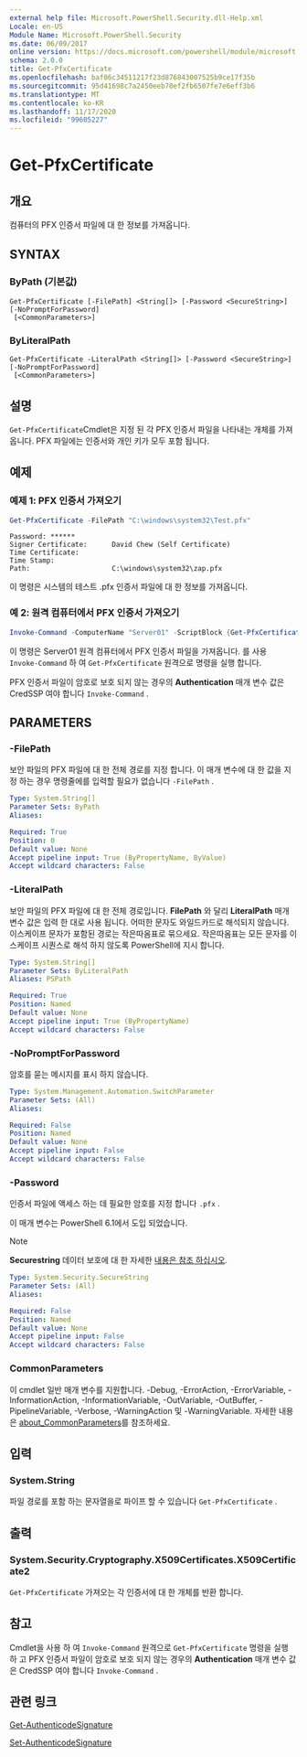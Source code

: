 ```yaml
---
external help file: Microsoft.PowerShell.Security.dll-Help.xml
Locale: en-US
Module Name: Microsoft.PowerShell.Security
ms.date: 06/09/2017
online version: https://docs.microsoft.com/powershell/module/microsoft.powershell.security/get-pfxcertificate?view=powershell-7.2&WT.mc_id=ps-gethelp
schema: 2.0.0
title: Get-PfxCertificate
ms.openlocfilehash: baf06c34511217f23d876843007525b9ce17f35b
ms.sourcegitcommit: 95d41698c7a2450eeb70ef2fb6507fe7e6eff3b6
ms.translationtype: MT
ms.contentlocale: ko-KR
ms.lasthandoff: 11/17/2020
ms.locfileid: "99605227"
---
```

# Get-PfxCertificate

## 개요
컴퓨터의 PFX 인증서 파일에 대 한 정보를 가져옵니다.

## SYNTAX

### ByPath (기본값)

```
Get-PfxCertificate [-FilePath] <String[]> [-Password <SecureString>] [-NoPromptForPassword]
 [<CommonParameters>]
```

### ByLiteralPath

```
Get-PfxCertificate -LiteralPath <String[]> [-Password <SecureString>] [-NoPromptForPassword]
 [<CommonParameters>]
```

## 설명

`Get-PfxCertificate`Cmdlet은 지정 된 각 PFX 인증서 파일을 나타내는 개체를 가져옵니다.
PFX 파일에는 인증서와 개인 키가 모두 포함 됩니다.

## 예제

### 예제 1: PFX 인증서 가져오기

```powershell
Get-PfxCertificate -FilePath "C:\windows\system32\Test.pfx"
```

```output
Password: ******
Signer Certificate:      David Chew (Self Certificate)
Time Certificate:
Time Stamp:
Path:                    C:\windows\system32\zap.pfx
```

이 명령은 시스템의 테스트 .pfx 인증서 파일에 대 한 정보를 가져옵니다.

### 예 2: 원격 컴퓨터에서 PFX 인증서 가져오기

```powershell
Invoke-Command -ComputerName "Server01" -ScriptBlock {Get-PfxCertificate -FilePath "C:\Text\TestNoPassword.pfx"} -Authentication CredSSP
```

이 명령은 Server01 원격 컴퓨터에서 PFX 인증서 파일을 가져옵니다. 를 사용 `Invoke-Command` 하 여 `Get-PfxCertificate` 원격으로 명령을 실행 합니다.

PFX 인증서 파일이 암호로 보호 되지 않는 경우의 **Authentication** 매개 변수 값은 CredSSP 여야 합니다 `Invoke-Command` .

## PARAMETERS

### -FilePath

보안 파일의 PFX 파일에 대 한 전체 경로를 지정 합니다. 이 매개 변수에 대 한 값을 지정 하는 경우 명령줄에를 입력할 필요가 없습니다 `-FilePath` .

```yaml
Type: System.String[]
Parameter Sets: ByPath
Aliases:

Required: True
Position: 0
Default value: None
Accept pipeline input: True (ByPropertyName, ByValue)
Accept wildcard characters: False
```

### -LiteralPath

보안 파일의 PFX 파일에 대 한 전체 경로입니다. **FilePath** 와 달리 **LiteralPath** 매개 변수 값은 입력 한 대로 사용 됩니다. 어떠한 문자도 와일드카드로 해석되지 않습니다. 이스케이프 문자가 포함된 경로는 작은따옴표로 묶으세요. 작은따옴표는 모든 문자를 이스케이프 시퀀스로 해석 하지 않도록 PowerShell에 지시 합니다.

```yaml
Type: System.String[]
Parameter Sets: ByLiteralPath
Aliases: PSPath

Required: True
Position: Named
Default value: None
Accept pipeline input: True (ByPropertyName)
Accept wildcard characters: False
```

### -NoPromptForPassword

암호를 묻는 메시지를 표시 하지 않습니다.

```yaml
Type: System.Management.Automation.SwitchParameter
Parameter Sets: (All)
Aliases:

Required: False
Position: Named
Default value: None
Accept pipeline input: False
Accept wildcard characters: False
```

### -Password

인증서 파일에 액세스 하는 데 필요한 암호를 지정 합니다 `.pfx` .

이 매개 변수는 PowerShell 6.1에서 도입 되었습니다.

> [!NOTE]
> **Securestring** 데이터 보호에 대 한 자세한 [내용은 참조 하십시오](/dotnet/api/system.security.securestring#how-secure-is-securestring).

```yaml
Type: System.Security.SecureString
Parameter Sets: (All)
Aliases:

Required: False
Position: Named
Default value: None
Accept pipeline input: False
Accept wildcard characters: False
```

### CommonParameters

이 cmdlet 일반 매개 변수를 지원합니다. -Debug, -ErrorAction, -ErrorVariable, -InformationAction, -InformationVariable, -OutVariable, -OutBuffer, -PipelineVariable, -Verbose, -WarningAction 및 -WarningVariable. 자세한 내용은 [about_CommonParameters](https://go.microsoft.com/fwlink/?LinkID=113216)를 참조하세요.

## 입력

### System.String

파일 경로를 포함 하는 문자열을로 파이프 할 수 있습니다 `Get-PfxCertificate` .

## 출력

### System.Security.Cryptography.X509Certificates.X509Certificate2

`Get-PfxCertificate` 가져오는 각 인증서에 대 한 개체를 반환 합니다.

## 참고

Cmdlet을 사용 하 여 `Invoke-Command` 원격으로 `Get-PfxCertificate` 명령을 실행 하 고 PFX 인증서 파일이 암호로 보호 되지 않는 경우의 **Authentication** 매개 변수 값은 CredSSP 여야 합니다 `Invoke-Command` .

## 관련 링크

[Get-AuthenticodeSignature](Get-AuthenticodeSignature.md)

[Set-AuthenticodeSignature](Set-AuthenticodeSignature.md)

